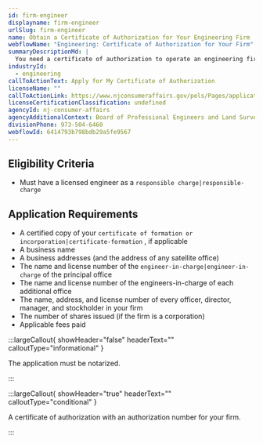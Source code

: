 ```yaml
---
id: firm-engineer
displayname: firm-engineer
urlSlug: firm-engineer
name: Obtain a Certificate of Authorization for Your Engineering Firm
webflowName: "Engineering: Certificate of Authorization for Your Firm"
summaryDescriptionMd: |
  You need a certificate of authorization to operate an engineering firm.
industryId:
  - engineering
callToActionText: Apply for My Certificate of Authorization
licenseName: ""
callToActionLink: https://www.njconsumeraffairs.gov/pels/Pages/applications.aspx
licenseCertificationClassification: undefined
agencyId: nj-consumer-affairs
agencyAdditionalContext: Board of Professional Engineers and Land Surveyors
divisionPhone: 973-504-6460
webflowId: 6414793b798bdb29a5fe9567
---
```


## Eligibility Criteria

- Must have a licensed engineer as a `responsible charge|responsible-charge`

## Application Requirements

- A certified copy of your `certificate of formation or incorporation|certificate-formation` , if applicable
- A business name
- A business addresses (and the address of any satellite office)
- The name and license number of the `engineer-in-charge|engineer-in-charge` of the principal office
- The name and license number of the engineers-in-charge of each additional office
- The name, address, and license number of every officer, director, manager, and stockholder in your firm
- The number of shares issued (if the firm is a corporation)
- Applicable fees paid

:::largeCallout{ showHeader="false" headerText="" calloutType="informational" }

The application must be notarized.

:::

:::largeCallout{ showHeader="true" headerText="" calloutType="conditional" }

A certificate of authorization with an authorization number for your firm.

:::

